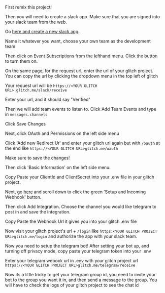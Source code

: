 First remix this project!

Then you will need to create a slack app. Make sure that you are signed into your slack team from the web.

Go [here and create a new slack app](https://api.slack.com/apps?new_app=1).

Name it whatever you want, choose your own team as the development team

Then click on Event Subscriptions from the lefthand menu. Click the button to turn them on.

On the same page, for the request url, enter the url of your glitch project. 
You can copy the url by clicking the dropdown menu in the top left of glitch

Your request url will be `https://<YOUR GLITCH URL>.glitch.me/slack/receive`

Enter your url, and it should say "Verified"

Then we will add team events to listen to. Click Add Team Events and type in `messages.channels`

Click Save Changes

Next, click OAuth and Permissions on the left side menu

Click 'Add new Redirect Ur' and enter your glitch url again but with `/oauth` at the end like `https://<YOUR GLITCH URL>glitch.me/oauth`

Make sure to save the changes!

Then click 'Basic Information' on the left side menu.

Copy Paste your ClientId and ClientSecret into your .env file in your glitch project.

Next, go [here](https://api.slack.com/custom-integrations) and scroll down to click the green 'Setup and Incoming Webhook' button. 

Then click Add Integration. Choose the channel you would like telegram to post in and save the integration. 

Copy Paste the Webhook Url it gives you into your glitch .env file

Now visit your glitch project's url + `/login` like `https:<YOUR GLITCH PROJECT URL>glitch.me/login` and authorize the app with your slack team.

Now you need to setup the telegram bot! After setting your bot up, and turning off privacy mode, copy paste your telegram token into your .env


Enter your telegram webook url in .env with your glitch project url `https://<YOUR GLITCH PROJECT URL>glitch.me/telegram/receive`

Now its a little tricky to get your telegram group id, you need to invite your bot to the group you want it in, and then send a message to the group. You will have to check the logs of your glitch project to see the chat id

